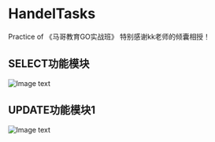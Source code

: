 # HandelTasks
Practice of 《马哥教育GO实战班》
特别感谢kk老师的倾囊相授！

## SELECT功能模块
![Image text](https://raw.githubusercontent.com/htgolang/htgolang-202003/master/homework/day04-20200425/GO2021_%E7%87%95%E9%91%AB/homework0425/images/select_module.jpg)

## UPDATE功能模块1
![Image text](https://raw.githubusercontent.com/htgolang/htgolang-202003/master/homework/day04-20200425/GO2021_%E7%87%95%E9%91%AB/homework0425/images/update_module.jpg)


